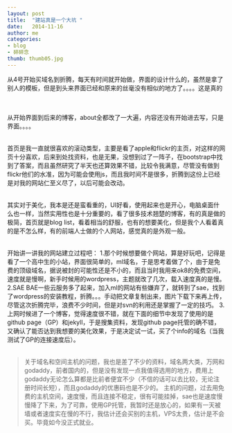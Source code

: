 ```yaml
---
layout: post
title:  "建站真是一个大坑 "
date:   2014-11-16
author: me
categories: 
- blog
- 碎碎念
thumb: thumb05.jpg
---
```


从4号开始买域名到折腾，每天有时间就开始做，界面的设计什么的，虽然是拿了别人的模板，但是到头来界面已经和原来的丝毫没有相似的地方了。。。。这是真的
<!--more-->
<br><br>
从开始界面到后来的博客，about全都改了一大遍，内容还没有开始进去写，只是界面。。。。<br><br>

首页是我一直就很喜欢的滚动类型，主要是看了apple和flickr的主页，对这样的网页十分喜欢，后来到处找资料，也是无果，没想到过了一阵子，在bootstrap中找到了答案，而且虽然研究了半天也还算效果不错，比较令我满意，尽管没有做到flickr他们的水准，因为可能会使用js，而且我时间不是很多，折腾到这份上已经是对我的网站仁至义尽了，以后可能会改动。<br><br>

其实对于美化，我本是还是蛮看重的，UI好看，使用起来也是开心，电脑桌面什么也一样，当然实用性也是十分重要的，看了很多技术翘楚的博客，有的真是做的极简，首页就是blog list，看着相当的舒服，也有的想要美化，但是我个人看着真的是不怎么样，有的前端人士做的个人网站，感觉真的是外观一般。<br><br>

开始讲一讲我的网站建立过程吧：
1.那个时候想要做个网站，算是好玩吧，记得是看了一个高中生的小站，界面很简单的，ml域名，于是思考着做了个，由于是免费的顶级域名，据说被封的可能性还是不小的，而且当时我用来ok8的免费空间，速度就是慢啊，新手时候用的wordpress，主题就改了几次，载入速度真的是慢。
2.SAE BAE一些云服务多了起来，加入ml的网站有些嫌弃了，就转到了sae，找到了wordpress的安装教程，折腾。。。手动把文章复制出来，图片下载下来再上传，尽管这次折腾完毕，浪费不少时间，但是对svn的利用还是掌握了一定的技巧。
3.上网时候进了一个博客，觉得速度很不错，就在下面的细节中发现了使用的是github page（GP）和jekyll，于是搜集资料，发现github page托管的确不错，又确认了能否达到我想要的美化效果，于是决定试一试，买了个info的域名（当我测试了GP的连接速度后）。<br><br>

> 关于域名和空间主机的问题，我也是差了不少的资料，域名两大类，万网和godaddy，前者国内的，但是没有发现一点我值得选用的地方，费用上godaddy无论怎么算都是比前者便宜不少（不信的话可以去比较，无论注册时间长短），而且godaddy的优惠码也是不少的。
> 主机的问题，过去用免费的主机空间，速度慢，而且连接不稳定，很有可能挂掉，sae也是速度慢慢降了下来，为了可靠，使用GP托管，我暂时还是放心的，如果有一天被墙或者速度实在慢的不行，我估计还会买别的主机，VPS太贵，估计是不会买。毕竟如今没正式就业。

